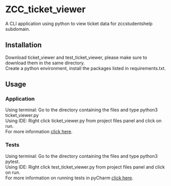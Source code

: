 # ZCC_ticket_viewer
A CLI application using python to view ticket data for zccstudentshelp subdomain.

## Installation
Download ticket_viewer and test_ticket_viewer, please make sure to download them in the same directory.<br/>
Create a python environment, install the packages listed in requirements.txt.

## Usage
### Application
Using terminal: Go to the directory containing the files and type python3 ticket_viewer.py<br/>
Using IDE: Right click ticket_viewer.py from project files panel and click on run.<br/>
For more information [click here](https://realpython.com/run-python-scripts/#how-to-run-python-scripts-from-an-ide-or-a-text-editor).


### Tests
  Using terminal: Go to the directory containing the files and type python3 pytest.<br/>
  Using IDE: Right click test_ticket_viewer.py from project files panel and click on run.<br/>
  For more information on running tests in pyCharm [click here](https://www.jetbrains.com/help/pycharm/pytest.html#run-pytest-test).
